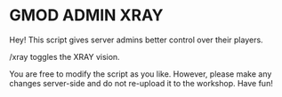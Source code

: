 # GMOD ADMIN XRAY
Hey! This script gives server admins better control over their players.

/xray toggles the XRAY vision.

You are free to modify the script as you like. 
However, please make any changes server-side and do not re-upload it to the workshop.
Have fun!

